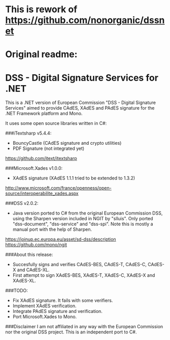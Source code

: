 This is rework of https://github.com/nonorganic/dssnet
=========================================

Original readme:
=========================================

DSS - Digital Signature Services for .NET
=========================================

This is a .NET version of European Commission "DSS - Digital Signature Services"
aimed to provide CAdES, XAdES and PAdES signature for the .NET Framework 
platform and Mono.

It uses some open source libraries written in C#:

###iTextsharp v5.4.4:
- BouncyCastle (CAdES signature and crypto utilities)
- PDF Signature (not integrated yet)

https://github.com/itext/itextsharp

###Microsoft.Xades v1.0.0:
- XAdES signature (XAdES 1.1.1 tried to be extended to 1.3.2)

http://www.microsoft.com/france/openness/open-source/interoperabilite_xades.aspx

###DSS v2.0.2:
- Java version ported to C# from the original European Commission DSS, using the 
Sharpen version included in NGIT by "slluis". Only ported "dss-document", 
"dss-service" and "dss-spi". 
Note this is mostly a manual port with the help of Sharpen.

https://joinup.ec.europa.eu/asset/sd-dss/description
https://github.com/mono/ngit

###About this release:
- Succesfully signs and verifies CAdES-BES, CAdES-T, CAdES-C, CAdES-X and CAdES-XL.
- First attempt to sign XAdES-BES, XAdES-T, XAdES-C, XAdES-X and XAdES-XL.

###TODO:
- Fix XAdES signature. It fails with some verifiers.
- Implement XAdES verification.
- Integrate PAdES signature and verification.
- Port Microsoft.Xades to Mono.

###Disclaimer
I am not affiliated in any way with the European Commission nor the original DSS project. This is an independent port to C#.
